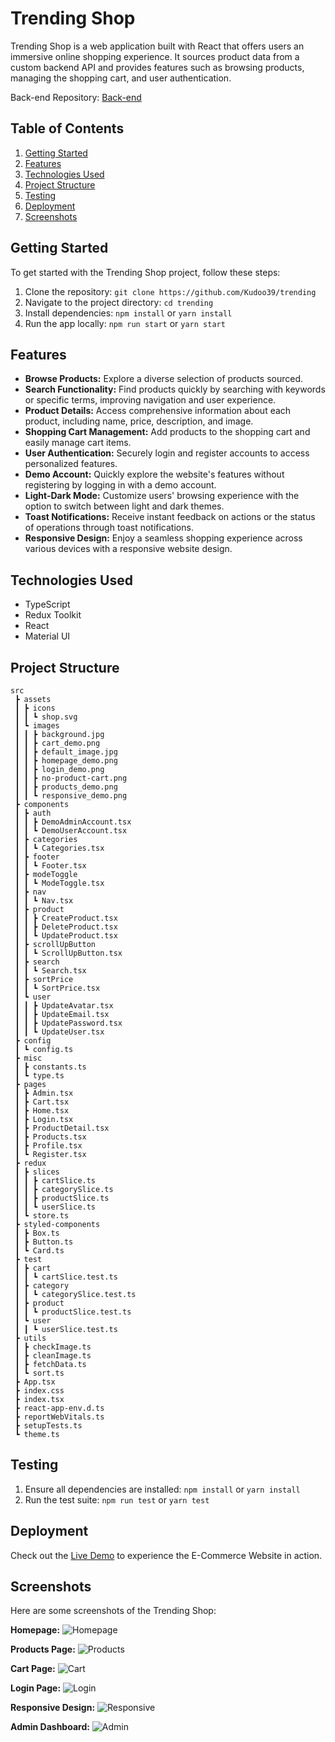 # Trending Shop

Trending Shop is a web application built with React that offers users an immersive online shopping experience. It sources product data from a custom backend API and provides features such as browsing products, managing the shopping cart, and user authentication.

Back-end Repository: [Back-end](https://github.com/Kudoo39/fs17-trending-api)

## Table of Contents

1. [Getting Started](#getting-started)
2. [Features](#features)
3. [Technologies Used](#technologies-used)
4. [Project Structure](#project-structure)
5. [Testing](#testing)
6. [Deployment](#deployment)
7. [Screenshots](#screenshots)

## Getting Started

To get started with the Trending Shop project, follow these steps:

1. Clone the repository: `git clone https://github.com/Kudoo39/trending`
2. Navigate to the project directory: `cd trending`
3. Install dependencies: `npm install` or `yarn install`
4. Run the app locally: `npm run start` or `yarn start`

## Features

- **Browse Products:** Explore a diverse selection of products sourced.
- **Search Functionality:** Find products quickly by searching with keywords or specific terms, improving navigation and user experience.
- **Product Details:** Access comprehensive information about each product, including name, price, description, and image.
- **Shopping Cart Management:** Add products to the shopping cart and easily manage cart items.
- **User Authentication:** Securely login and register accounts to access personalized features.
- **Demo Account:** Quickly explore the website's features without registering by logging in with a demo account.
- **Light-Dark Mode:** Customize users' browsing experience with the option to switch between light and dark themes.
- **Toast Notifications:** Receive instant feedback on actions or the status of operations through toast notifications.
- **Responsive Design:** Enjoy a seamless shopping experience across various devices with a responsive website design.

## Technologies Used

- TypeScript
- Redux Toolkit
- React
- Material UI

## Project Structure

```
src
 ┣ assets
 ┃ ┣ icons
 ┃ ┃ ┗ shop.svg
 ┃ ┗ images
 ┃ ┃ ┣ background.jpg
 ┃ ┃ ┣ cart_demo.png
 ┃ ┃ ┣ default_image.jpg
 ┃ ┃ ┣ homepage_demo.png
 ┃ ┃ ┣ login_demo.png
 ┃ ┃ ┣ no-product-cart.png
 ┃ ┃ ┣ products_demo.png
 ┃ ┃ ┗ responsive_demo.png
 ┣ components
 ┃ ┣ auth
 ┃ ┃ ┣ DemoAdminAccount.tsx
 ┃ ┃ ┗ DemoUserAccount.tsx
 ┃ ┣ categories
 ┃ ┃ ┗ Categories.tsx
 ┃ ┣ footer
 ┃ ┃ ┗ Footer.tsx
 ┃ ┣ modeToggle
 ┃ ┃ ┗ ModeToggle.tsx
 ┃ ┣ nav
 ┃ ┃ ┗ Nav.tsx
 ┃ ┣ product
 ┃ ┃ ┣ CreateProduct.tsx
 ┃ ┃ ┣ DeleteProduct.tsx
 ┃ ┃ ┗ UpdateProduct.tsx
 ┃ ┣ scrollUpButton
 ┃ ┃ ┗ ScrollUpButton.tsx
 ┃ ┣ search
 ┃ ┃ ┗ Search.tsx
 ┃ ┣ sortPrice
 ┃ ┃ ┗ SortPrice.tsx
 ┃ ┗ user
 ┃ ┃ ┣ UpdateAvatar.tsx
 ┃ ┃ ┣ UpdateEmail.tsx
 ┃ ┃ ┣ UpdatePassword.tsx
 ┃ ┃ ┗ UpdateUser.tsx
 ┣ config
 ┃ ┗ config.ts
 ┣ misc
 ┃ ┣ constants.ts
 ┃ ┗ type.ts
 ┣ pages
 ┃ ┣ Admin.tsx
 ┃ ┣ Cart.tsx
 ┃ ┣ Home.tsx
 ┃ ┣ Login.tsx
 ┃ ┣ ProductDetail.tsx
 ┃ ┣ Products.tsx
 ┃ ┣ Profile.tsx
 ┃ ┗ Register.tsx
 ┣ redux
 ┃ ┣ slices
 ┃ ┃ ┣ cartSlice.ts
 ┃ ┃ ┣ categorySlice.ts
 ┃ ┃ ┣ productSlice.ts
 ┃ ┃ ┗ userSlice.ts
 ┃ ┗ store.ts
 ┣ styled-components
 ┃ ┣ Box.ts
 ┃ ┣ Button.ts
 ┃ ┗ Card.ts
 ┣ test
 ┃ ┣ cart
 ┃ ┃ ┗ cartSlice.test.ts
 ┃ ┣ category
 ┃ ┃ ┗ categorySlice.test.ts
 ┃ ┣ product
 ┃ ┃ ┗ productSlice.test.ts
 ┃ ┗ user
 ┃ ┃ ┗ userSlice.test.ts
 ┣ utils
 ┃ ┣ checkImage.ts
 ┃ ┣ cleanImage.ts
 ┃ ┣ fetchData.ts
 ┃ ┗ sort.ts
 ┣ App.tsx
 ┣ index.css
 ┣ index.tsx
 ┣ react-app-env.d.ts
 ┣ reportWebVitals.ts
 ┣ setupTests.ts
 ┗ theme.ts
```

## Testing

1. Ensure all dependencies are installed: `npm install` or `yarn install`
2. Run the test suite: `npm run test` or `yarn test`

## Deployment

Check out the [Live Demo](https://integrify-trending.netlify.app/) to experience the E-Commerce Website in action.

## Screenshots

Here are some screenshots of the Trending Shop:

**Homepage:**
![Homepage](src/assets/images/homepage_demo.png)

**Products Page:**
![Products](src/assets/images/products_demo.png)

**Cart Page:**
![Cart](src/assets/images/cart_demo.png)

**Login Page:**
![Login](src/assets/images/login_demo.png)

**Responsive Design:**
![Responsive](src/assets/images/responsive_demo.png)

**Admin Dashboard:**
![Admin](src/assets/images/admin_dashboard.png)
